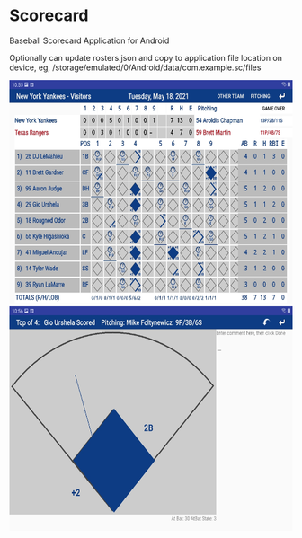 # Scorecard

Baseball Scorecard Application for Android

Optionally can update rosters.json and copy to application file location on device, eg, /storage/emulated/0/Android/data/com.example.sc/files

<img src="https://github.com/DaveJaffe/Scorecard/blob/master/Scorecard-visitors.jpg" width="700" height="400">

<img src="https://github.com/DaveJaffe/Scorecard/blob/master/Scorecard-atbat.jpg" width="700" height="400">
